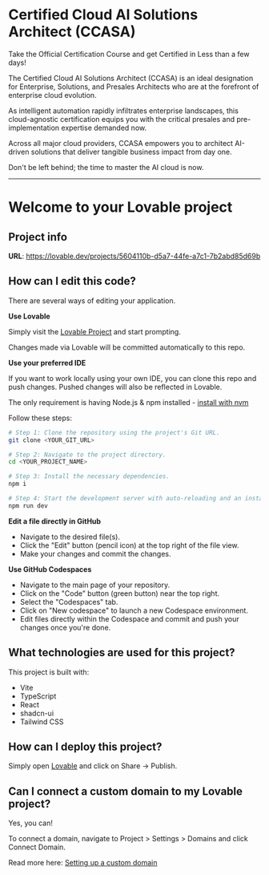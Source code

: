 # Certified Cloud AI Solutions Architect (CCASA)

Take the Official Certification Course and get Certified in Less than a few days!

The Certified Cloud AI Solutions Architect (CCASA) is an ideal designation for Enterprise, Solutions, and Presales Architects who are at the forefront of enterprise cloud evolution.

As intelligent automation rapidly infiltrates enterprise landscapes, this cloud-agnostic certification equips you with the critical presales and pre-implementation expertise demanded now.

Across all major cloud providers, CCASA empowers you to architect AI-driven solutions that deliver tangible business impact from day one.

Don't be left behind; the time to master the AI cloud is now.

---

# Welcome to your Lovable project

## Project info

**URL**: https://lovable.dev/projects/5604110b-d5a7-44fe-a7c1-7b2abd85d69b

## How can I edit this code?

There are several ways of editing your application.

**Use Lovable**

Simply visit the [Lovable Project](https://lovable.dev/projects/5604110b-d5a7-44fe-a7c1-7b2abd85d69b) and start prompting.

Changes made via Lovable will be committed automatically to this repo.

**Use your preferred IDE**

If you want to work locally using your own IDE, you can clone this repo and push changes. Pushed changes will also be reflected in Lovable.

The only requirement is having Node.js & npm installed - [install with nvm](https://github.com/nvm-sh/nvm#installing-and-updating)

Follow these steps:

```sh
# Step 1: Clone the repository using the project's Git URL.
git clone <YOUR_GIT_URL>

# Step 2: Navigate to the project directory.
cd <YOUR_PROJECT_NAME>

# Step 3: Install the necessary dependencies.
npm i

# Step 4: Start the development server with auto-reloading and an instant preview.
npm run dev
```

**Edit a file directly in GitHub**

- Navigate to the desired file(s).
- Click the "Edit" button (pencil icon) at the top right of the file view.
- Make your changes and commit the changes.

**Use GitHub Codespaces**

- Navigate to the main page of your repository.
- Click on the "Code" button (green button) near the top right.
- Select the "Codespaces" tab.
- Click on "New codespace" to launch a new Codespace environment.
- Edit files directly within the Codespace and commit and push your changes once you're done.

## What technologies are used for this project?

This project is built with:

- Vite
- TypeScript
- React
- shadcn-ui
- Tailwind CSS

## How can I deploy this project?

Simply open [Lovable](https://lovable.dev/projects/5604110b-d5a7-44fe-a7c1-7b2abd85d69b) and click on Share -> Publish.

## Can I connect a custom domain to my Lovable project?

Yes, you can!

To connect a domain, navigate to Project > Settings > Domains and click Connect Domain.

Read more here: [Setting up a custom domain](https://docs.lovable.dev/tips-tricks/custom-domain#step-by-step-guide)